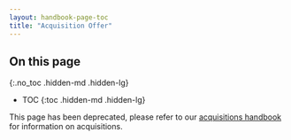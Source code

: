 ```yaml
---
layout: handbook-page-toc
title: "Acquisition Offer"
---
```


## On this page
{:.no_toc .hidden-md .hidden-lg}

- TOC
{:toc .hidden-md .hidden-lg}

This page has been deprecated, please refer to our [acquisitions handbook](/handbook/acquisitions) for information on acquisitions.
